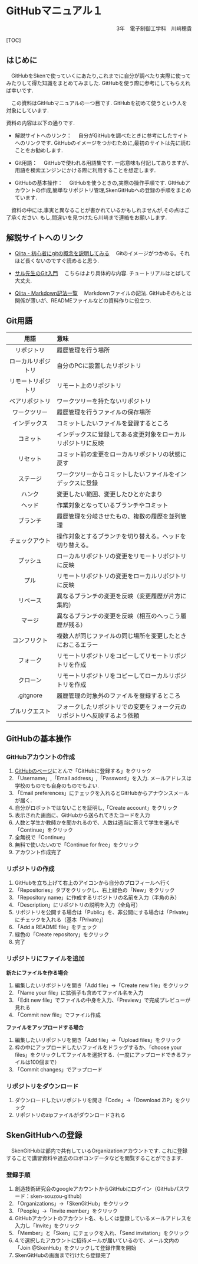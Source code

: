 # GitHubマニュアル１

<div style="text-align: right;">
    3年　電子制御工学科　川﨑穂貴
</div>



[TOC]

## はじめに

　GitHubをSkenで使っていくにあたり,これまでに自分が調べたり実際に使ってみたりして得た知識をまとめてみました. GitHubを使う際に参考にしてもらえれば幸いです. 

　この資料はGitHubマニュアルの一つ目です. GitHubを初めて使うという人を対象にしています.

資料の内容は以下の通りです.

* 解説サイトへのリンク：
  　自分がGitHubを調べたときに参考にしたサイトへのリンクです. GitHubのイメージをつかむために,最初のサイトは先に読むことをお勧めします.

* Git用語：
  　GitHubで使われる用語集です. 一応意味も付記してありますが、用語を検索エンジンにかける際に利用することを想定します.

* GitHubの基本操作：
  　GitHubを使うときの,実際の操作手順です. GItHubアカウントの作成,簡単なリポジトリ管理,SkenGitHubへの登録の手順をまとめています.



　資料の中には,事実と異なることが書かれているかもしれませんが,その点はご了承ください. もし,間違いを見つけたら川﨑まで連絡をお願いします.



## 解説サイトへのリンク

* [Qiita - 初心者にgitの概念を説明してみる](https://qiita.com/t-kubo0325/items/5a2b15cef0aaa92c9713)
  　Gitのイメージがつかめる。それほど長くないのですぐ読めると思う.

* [サル先生のGit入門](https://backlog.com/ja/git-tutorial/intro/01/)
  　こちらはより具体的な内容.  チュートリアルはとばして大丈夫.

* [Qiita - Markdown記法一覧](https://qiita.com/oreo/items/82183bfbaac69971917f)
  　Markdownファイルの記法. GitHubそのもとは関係が薄いが、READMEファイルなどの資料作りに役立つ.



## Git用語

|        用語        | 意味                                                         |
| :----------------: | :----------------------------------------------------------- |
|     リポジトリ     | 履歴管理を行う場所                                           |
| ローカルリポジトリ | 自分のPCに設置したリポジトリ                                 |
| リモートリポジトリ | リモート上のリポジトリ                                       |
|   ベアリポジトリ   | ワークツリーを持たないリポジトリ                             |
|    ワークツリー    | 履歴管理を行うファイルの保存場所                             |
|    インデックス    | コミットしたいファイルを登録するところ                       |
|      コミット      | インデックスに登録してある変更対象をローカルリポジトリに反映 |
|      リセット      | コミット前の変更をローカルリポジトリの状態に戻す             |
|      ステージ      | ワークツリーからコミットしたいファイルをインデックスに登録   |
|       ハンク       | 変更したい範囲、変更したひとかたまり                         |
|       ヘッド       | 作業対象となっているブランチやコミット                       |
|      ブランチ      | 履歴管理を分岐させたもの、複数の履歴を並列管理               |
|   チェックアウト   | 操作対象とするブランチを切り替える。ヘッドを切り替える。     |
|      プッシュ      | ローカルリポジトリの変更をリモートリポジトリに反映           |
|        プル        | リモートリポジトリの変更をローカルリポジトリに反映           |
|      リベース      | 異なるブランチの変更を反映（変更履歴が片方に集約）           |
|       マージ       | 異なるブランチの変更を反映（相互のへっこう履歴が残る）       |
|    コンフリクト    | 複数人が同じファイルの同じ場所を変更したときにおこるエラー   |
|      フォーク      | リモートリポジトリをコピーしてリモートリポジトリを作成       |
|      クローン      | リモートリポジトリをコピーしてローカルリポジトリを作成       |
|     .gitgnore      | 履歴管理の対象外のファイルを登録するところ                   |
|   プルリクエスト   | フォークしたリポジトリでの変更をフォーク元のリポジトリへ反映するよう依頼 |



## GitHubの基本操作

### GitHubアカウントの作成

1. [GitHubのページ](https://github.co.jp/)にとんで「GitHubに登録する」をクリック
2. 「Username」,「Email address」,「Password」を入力. メールアドレスは学校のものでも自身のものでもよい.
3. 「Email preferences」にチェックを入れるとGitHubからアナウンスメールが届く. 
4. 自分がロボットではないことを証明し,「Create account」をクリック
5. 表示された画面に、GitHubから送られてきたコードを入力
6. 人数と学生か教師かを聞かれるので、人数は適当に答えて学生を選んで「Continue」をクリック
7. 全無視で「Continue」
8. 無料で使いたいので「Continue for free」をクリック
9. アカウント作成完了



### リポジトリの作成

1. GitHubを立ち上げて右上のアイコンから自分のプロフィールへ行く
2. 「Repositories」タブをクリックし、右上緑色の「New」をクリック
3. 「Repository name」に作成するリポジトリの名前を入力（半角のみ）
4. 「Description」にリポジトリの説明を入力（全角可）
5. リポジトリを公開する場合は「Public」を、非公開にする場合は「Private」にチェックを入れる（基本「Private」）
6. 「Add a README  file」をチェック
7. 緑色の「Create repository」をクリック
8. 完了



### リポジトリにファイルを追加

**新たにファイルを作る場合**

1. 編集したいリポジトリを開き「Add file」->「Create new file」をクリック
2. 「Name your file」に拡張子も含めてファイル名を入力
3. 「Edit new file」でファイルの中身を入力、「Preview」で完成プレビューが見れる
4. 「Commit new file」でファイル作成

**ファイルをアップロードする場合**

1. 編集したいリポジトリを開き「Add file」->「Upload files」をクリック
2. 枠の中にアップロードしたいファイルをドラッグするか、「choose your files」をクリックしてファイルを選択する.（一度にアップロードできるファイルは100個まで）
3. 「Commit changes」でアップロード



### リポジトリをダウンロード

1. ダウンロードしたいリポジトリを開き「Code」->「Download ZIP」をクリック
2. リポジトリのzipファイルがダウンロードされる



## SkenGitHubへの登録

　SkenGitHubは部内で共有しているOrganizationアカウントです. これに登録することで講習資料や過去のロボコンデータなどを閲覧することができます.

### 登録手順

1. 創造技術研究会のgoogleアカウントからGitHubにログイン（GitHubパスワード：sken-souzou-github）
2. 「Organizations」->「SkenGitHub」をクリック
3. 「People」->「Invite member」をクリック
4. GitHubアカウントのアカウント名、もしくは登録しているメールアドレスを入力し「Invite」をクリック
5. 「Member」と「Sken」にチェックを入れ、「Send invitation」をクリック
6. 4.で選択したアカウントに招待メールが届いているので、メール文内の「Join @SkenHub」をクリックして登録作業を開始
7. SkenGitHubの画面まで行けたら登録完了
